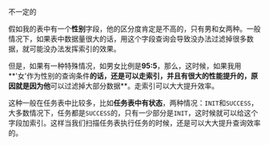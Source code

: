 不一定的  

假如我的表中有一个**性别**字段，他的区分度肯定是不高的，只有男和女两种。一般情况下，如果表中数据量很大的话，用这个字段查询会导致没办法过滤掉很多数据，就可能没办法发挥索引的效果。  

但是，如果有一种特殊情况，如男女比例是**95:5**，那么，这时候，如果我用**'女'作为性别的查询条件**的话，还是可以走索引，并且有很大的性能提升的，原因就是因为他**可以过滤掉大部分数据**。走索引可以大大提升效率。  

这种一般在任务表中比较多，比如**任务表中有状态**，两种情况：`INIT`和`SUCCESS`，大多数情况下，任务都是`SUCCESS`的，只有一少部分是`INIT`，这时候就可以给这个字段加索引。这样当我们扫描任务表执行任务的时候，还是可以大大提升查询效率的。 